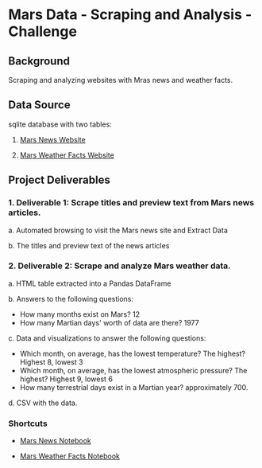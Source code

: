 # Mars Data - Scraping and Analysis - Challenge

## Background

Scraping and analyzing websites with Mras news and weather facts.

## Data Source

sqlite database with two tables:

1. [Mars News Website](https://static.bc-edx.com/data/web/mars_news/index.html)

2. [Mars Weather Facts Website](https://static.bc-edx.com/data/web/mars_facts/temperature.html)

## Project Deliverables

### 1. Deliverable 1: Scrape titles and preview text from Mars news articles.

a. Automated browsing to visit the Mars news site and Extract Data

b. The titles and preview text of the news articles

### 2. Deliverable 2: Scrape and analyze Mars weather data.

a. HTML table extracted into a Pandas DataFrame

b. Answers to the following questions:

 - How many months exist on Mars? 12
 - How many Martian days' worth of data are there? 1977

c. Data and visualizations to answer the following questions:

 - Which month, on average, has the lowest temperature? The highest? Highest 8, lowest 3
 - Which month, on average, has the lowest atmospheric pressure? The highest? Highest 9, lowest 6
 - How many terrestrial days exist in a Martian year? approximately 700.

d. CSV with the data.

### Shortcuts

- [Mars News Notebook](https://github.com/Ahmadhha/sqlalchemy-challenge/blob/main/climate_starter.ipynb)

- [Mars Weather Facts Notebook](https://github.com/Ahmadhha/scraping_and_analysis-challenge/blob/main/part_2_mars_weather.ipynb)
